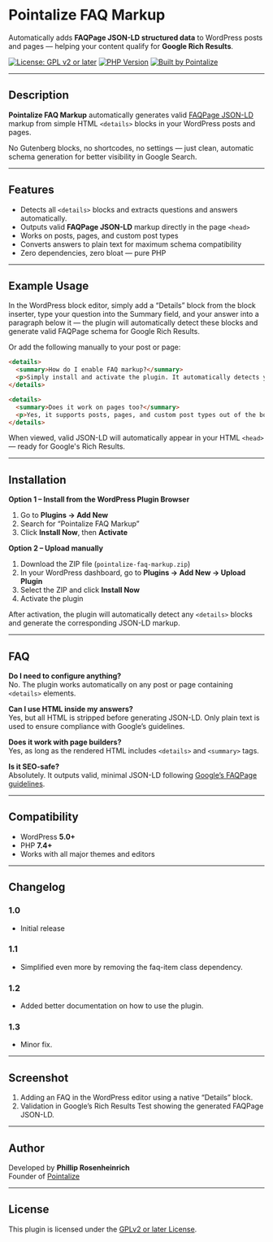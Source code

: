 # Pointalize FAQ Markup

Automatically adds **FAQPage JSON-LD structured data** to WordPress posts and pages — helping your content qualify for **Google Rich Results**.

[![License: GPL v2 or later](https://img.shields.io/badge/License-GPL%20v2%2B-blue.svg)](https://www.gnu.org/licenses/gpl-2.0.html)
[![PHP Version](https://img.shields.io/badge/PHP-7.4%2B-blue.svg)](https://www.php.net/)
[![Built by Pointalize](https://img.shields.io/badge/Built%20by-Pointalize-blue)](https://pointalize.com)

---

## Description

**Pointalize FAQ Markup** automatically generates valid [FAQPage JSON-LD](https://developers.google.com/search/docs/appearance/structured-data/faqpage) markup from simple HTML `<details>` blocks in your WordPress posts and pages.

No Gutenberg blocks, no shortcodes, no settings — just clean, automatic schema generation for better visibility in Google Search.

---

## Features

- Detects all `<details>` blocks and extracts questions and answers automatically.
- Outputs valid **FAQPage JSON-LD** markup directly in the page `<head>`  
- Works on posts, pages, and custom post types  
- Converts answers to plain text for maximum schema compatibility  
- Zero dependencies, zero bloat — pure PHP  

---

## Example Usage

In the WordPress block editor, simply add a “Details” block from the block inserter, type your question into the Summary field, and your answer into a paragraph below it — the plugin will automatically detect these blocks and generate valid FAQPage schema for Google Rich Results.

Or add the following manually to your post or page:

```html
<details>
  <summary>How do I enable FAQ markup?</summary>
  <p>Simply install and activate the plugin. It automatically detects your FAQ blocks.</p>
</details>

<details>
  <summary>Does it work on pages too?</summary>
  <p>Yes, it supports posts, pages, and custom post types out of the box.</p>
</details>
```

When viewed, valid JSON-LD will automatically appear in your HTML `<head>` — ready for Google's Rich Results.

---

## Installation

**Option 1 – Install from the WordPress Plugin Browser**
1. Go to **Plugins → Add New**
2. Search for “Pointalize FAQ Markup”
3. Click **Install Now**, then **Activate**

**Option 2 – Upload manually**
1. Download the ZIP file (`pointalize-faq-markup.zip`)
2. In your WordPress dashboard, go to **Plugins → Add New → Upload Plugin**
3. Select the ZIP and click **Install Now**
4. Activate the plugin

After activation, the plugin will automatically detect any `<details>` blocks and generate the corresponding JSON-LD markup.

---

## FAQ

**Do I need to configure anything?**  
No. The plugin works automatically on any post or page containing `<details>` elements.

**Can I use HTML inside my answers?**  
Yes, but all HTML is stripped before generating JSON-LD. Only plain text is used to ensure compliance with Google’s guidelines.

**Does it work with page builders?**  
Yes, as long as the rendered HTML includes `<details>` and `<summary>` tags.

**Is it SEO-safe?**  
Absolutely. It outputs valid, minimal JSON-LD following [Google’s FAQPage guidelines](https://developers.google.com/search/docs/appearance/structured-data/faqpage).

---

## Compatibility

- WordPress **5.0+**
- PHP **7.4+**
- Works with all major themes and editors

---

## Changelog

### 1.0
- Initial release
### 1.1
- Simplified even more by removing the faq-item class dependency.
### 1.2
- Added better documentation on how to use the plugin.
### 1.3
- Minor fix.

---

## Screenshot

1. Adding an FAQ in the WordPress editor using a native “Details” block.
2. Validation in Google’s Rich Results Test showing the generated FAQPage JSON-LD.

---

## Author

Developed by **Phillip Rosenheinrich**  
Founder of [Pointalize](https://pointalize.com)

---

## License

This plugin is licensed under the [GPLv2 or later License](https://www.gnu.org/licenses/gpl-2.0.html).

